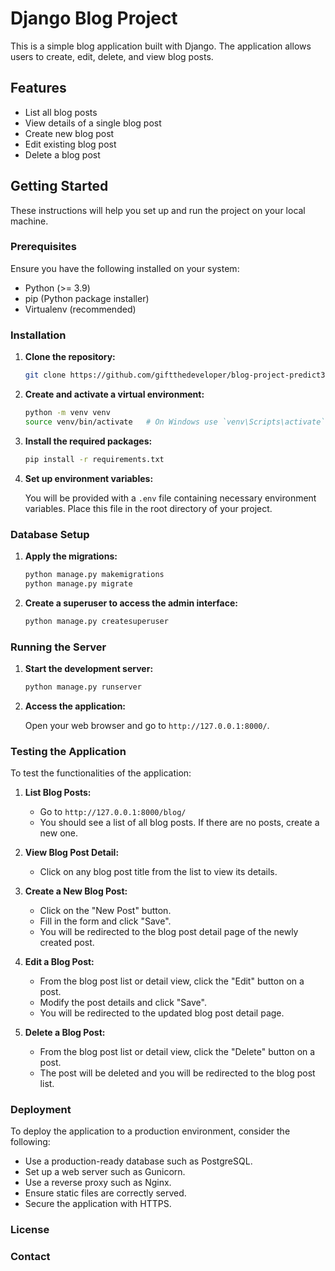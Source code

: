 # Django Blog Project

This is a simple blog application built with Django. The application allows users to create, edit, delete, and view blog posts.

## Features

- List all blog posts
- View details of a single blog post
- Create new blog post
- Edit existing blog post
- Delete a blog post

## Getting Started

These instructions will help you set up and run the project on your local machine.

### Prerequisites

Ensure you have the following installed on your system:

- Python (>= 3.9)
- pip (Python package installer)
- Virtualenv (recommended)

### Installation

1. **Clone the repository:**

    ```sh
    git clone https://github.com/giftthedeveloper/blog-project-predict365.git
    ```

2. **Create and activate a virtual environment:**

    ```sh
    python -m venv venv
    source venv/bin/activate   # On Windows use `venv\Scripts\activate`
    ```

3. **Install the required packages:**

    ```sh
    pip install -r requirements.txt
    ```

4. **Set up environment variables:**

    You will be provided with a `.env` file containing necessary environment variables. Place this file in the root directory of your project.

### Database Setup

1. **Apply the migrations:**

    ```sh
    python manage.py makemigrations
    python manage.py migrate
    ```

2. **Create a superuser to access the admin interface:**

    ```sh
    python manage.py createsuperuser
    ```

### Running the Server

1. **Start the development server:**

    ```sh
    python manage.py runserver
    ```

2. **Access the application:**

    Open your web browser and go to `http://127.0.0.1:8000/`.

### Testing the Application

To test the functionalities of the application:

1. **List Blog Posts:**
    - Go to `http://127.0.0.1:8000/blog/`
    - You should see a list of all blog posts. If there are no posts, create a new one.

2. **View Blog Post Detail:**
    - Click on any blog post title from the list to view its details.

3. **Create a New Blog Post:**
    - Click on the "New Post" button.
    - Fill in the form and click "Save".
    - You will be redirected to the blog post detail page of the newly created post.

4. **Edit a Blog Post:**
    - From the blog post list or detail view, click the "Edit" button on a post.
    - Modify the post details and click "Save".
    - You will be redirected to the updated blog post detail page.

5. **Delete a Blog Post:**
    - From the blog post list or detail view, click the "Delete" button on a post.
    - The post will be deleted and you will be redirected to the blog post list.

### Deployment

To deploy the application to a production environment, consider the following:

- Use a production-ready database such as PostgreSQL.
- Set up a web server such as Gunicorn.
- Use a reverse proxy such as Nginx.
- Ensure static files are correctly served.
- Secure the application with HTTPS.

### License


### Contact



